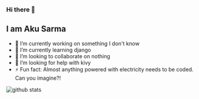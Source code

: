 ### Hi there 👋
## I am Aku Sarma

- 🔭 I’m currently working on something I don't know
- 🌱 I’m currently learning django
- 👯 I’m looking to collaborate on nothing
- 🤔 I’m looking for help with kivy
- ⚡ Fun fact: Almost anything powered with electricity needs to be coded. Can you imagine?!

![github stats](https://github-readme-stats.vercel.app/api?username=AkuSarma&&show_icons=true&title_color=ffffff&icon_color=bb2acf&text_color=daf7dc&bg_color=151515)
